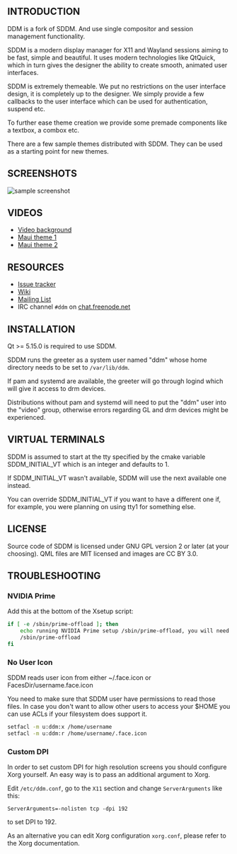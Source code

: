 ## INTRODUCTION

DDM is a fork of SDDM. And use single compositor and session management functionality.

SDDM is a modern display manager for X11 and Wayland sessions aiming to
be fast, simple and beautiful.
It uses modern technologies like QtQuick, which in turn gives the designer the ability to
create smooth, animated user interfaces.

SDDM is extremely themeable. We put no restrictions on the user interface design,
it is completely up to the designer. We simply provide a few callbacks to the user interface
which can be used for authentication, suspend etc.

To further ease theme creation we provide some premade components like a textbox,
a combox etc.

There are a few sample themes distributed with SDDM.
They can be used as a starting point for new themes.

## SCREENSHOTS

![sample screenshot](https://raw.github.com/ddm/ddm/master/src/greeter/theme/maui.jpg)

## VIDEOS

* [Video background](https://www.youtube.com/watch?v=kKwz2FQcE3c)
* [Maui theme 1](https://www.youtube.com/watch?v=-0d1wkcU9DU)
* [Maui theme 2](https://www.youtube.com/watch?v=dJ28mrOeuNA)

## RESOURCES

* [Issue tracker](https://github.com/ddm/ddm/issues)
* [Wiki](https://github.com/ddm/ddm/wiki)
* [Mailing List](https://groups.google.com/group/ddm-devel)
* IRC channel `#ddm` on [chat.freenode.net](https://webchat.freenode.net?channels=ddm)

## INSTALLATION

Qt >= 5.15.0 is required to use SDDM.

SDDM runs the greeter as a system user named "ddm" whose home directory needs
to be set to `/var/lib/ddm`.

If pam and systemd are available, the greeter will go through logind
which will give it access to drm devices.

Distributions without pam and systemd will need to put the "ddm" user
into the "video" group, otherwise errors regarding GL and drm devices
might be experienced.

## VIRTUAL TERMINALS

SDDM is assumed to start at the tty specified by the cmake variable
SDDM_INITIAL_VT which is an integer and defaults to 1.

If SDDM_INITIAL_VT wasn't available, SDDM will use the next available one
instead.

You can override SDDM_INITIAL_VT if you want to have a different one if,
for example, you were planning on using tty1 for something else.

## LICENSE

Source code of SDDM is licensed under GNU GPL version 2 or later (at your choosing).
QML files are MIT licensed and images are CC BY 3.0.

## TROUBLESHOOTING

### NVIDIA Prime

Add this at the bottom of the Xsetup script:

```sh
if [ -e /sbin/prime-offload ]; then
    echo running NVIDIA Prime setup /sbin/prime-offload, you will need to manually run /sbin/prime-switch to shut down
    /sbin/prime-offload
fi
```

### No User Icon

SDDM reads user icon from either ~/.face.icon or FacesDir/username.face.icon

You need to make sure that SDDM user have permissions to read those files.
In case you don't want to allow other users to access your $HOME you can use
ACLs if your filesystem does support it.

```sh
setfacl -m u:ddm:x /home/username
setfacl -m u:ddm:r /home/username/.face.icon
```

### Custom DPI

In order to set custom DPI for high resolution screens you should configure
Xorg yourself.  An easy way is to pass an additional argument to Xorg.

Edit ``/etc/ddm.conf``, go to the ``X11`` section and change ``ServerArguments`` like this:

```
ServerArguments=-nolisten tcp -dpi 192
```

to set DPI to 192.

As an alternative you can edit Xorg configuration ``xorg.conf``, please refer to the
Xorg documentation.
